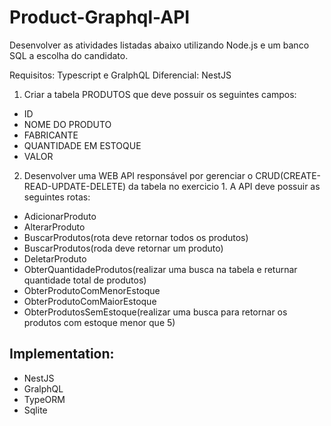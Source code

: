 # Product-Graphql-API

Desenvolver as atividades listadas abaixo utilizando Node.js e um banco SQL a escolha do candidato.

Requisitos: Typescript e GralphQL
Diferencial: NestJS

1. Criar a tabela PRODUTOS que deve possuir os seguintes campos:

- ID
- NOME DO PRODUTO
- FABRICANTE
- QUANTIDADE EM ESTOQUE
- VALOR

2. Desenvolver uma WEB API responsável por gerenciar o CRUD(CREATE-READ-UPDATE-DELETE) da tabela no exercicio 1. A API deve possuir as seguintes rotas:

- AdicionarProduto
- AlterarProduto
- BuscarProdutos(rota deve retornar todos os produtos)
- BuscarProdutos(roda deve retornar um produto)
- DeletarProduto
- ObterQuantidadeProdutos(realizar uma busca na tabela e returnar quantidade total de produtos)
- ObterProdutoComMenorEstoque
- ObterProdutoComMaiorEstoque
- ObterProdutosSemEstoque(realizar uma busca para retornar os produtos com estoque menor que 5)

## Implementation:

- NestJS
- GralphQL
- TypeORM
- Sqlite

